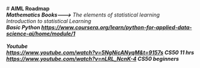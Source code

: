 #<b> AIML Roadmap</b><br>
<b><i>Mathematics Books---> </b>The elements of statistical learning <br> Introduction to statistical Learning </i>
 <br>
 <b><i> Basic Python  https://www.coursera.org/learn/python-for-applied-data-science-ai/home/module/1       </i></b>
 <br>
 <br> <b><i>Youtube<br>https://www.youtube.com/watch?v=5NgNicANyqM&t=9157s CS50 11 hrs
 <br>
 https://www.youtube.com/watch?v=nLRL_NcnK-4    CS50 beginners
 <br>
 
